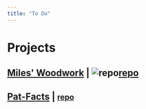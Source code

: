 ```yaml
---
title: "To Do"
---
```


# Projects

## [Miles' Woodwork](https://mileswoodwork.netlify.com) | ![repo](https://img.icons8.com/color/50/000000/github.png)[repo](https://github.com/prp1277/daveswoodwork)

## [Pat-Facts](https://pat-facts.netlify.com) | <small>[repo](https://github.com/prp1277/Pat-Facts)

</small>
